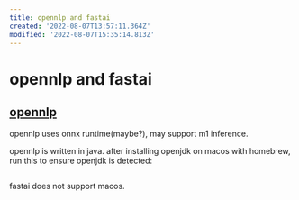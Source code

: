 ```yaml
---
title: opennlp and fastai
created: '2022-08-07T13:57:11.364Z'
modified: '2022-08-07T15:35:14.813Z'
---
```


# opennlp and fastai

## [opennlp]()

opennlp uses onnx runtime(maybe?), may support m1 inference.

opennlp is written in java. after installing openjdk on macos with homebrew, run this to ensure openjdk is detected:

```bash

```

fastai does not support macos.
